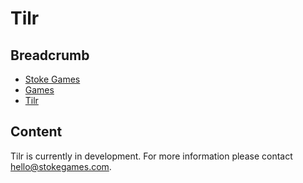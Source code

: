 # Tilr

## Breadcrumb

<ul class="breadcrumb">
    <li><a href="/"><i class="icon-home"></i> Stoke Games</a></li>
    <li><a href="/games">Games</a></li>
    <li class="active"><a href="/games/tilr">Tilr</a></li>
</ul>

## Content

<p>Tilr is currently in development. For more information please contact <a class="button mini blue" href="mailto:hello@stokegames.com">hello@stokegames.com</a>.</p>
